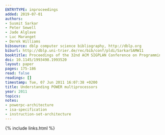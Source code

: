 ```yaml
---
ENTRYTYPE: inproceedings
added: 2019-07-01
authors:
- Susmit Sarkar
- Peter Sewell
- Jade Alglave
- Luc Maranget
- Derek Williams
bibsource: dblp computer science bibliography, http://dblp.org
biburl: http://dblp.uni-trier.de/rec/bib/conf/pldi/SarkarSAMW11
booktitle: Proceedings of the 32nd ACM SIGPLAN Conference on Programming Language Design and Implementation, PLDI 2011, San Jose, CA, USA, June 4-8, 2011
doi: 10.1145/1993498.1993520
layout: paper
pages: 175-186
read: false
readings: []
timestamp: Tue, 07 Jun 2011 16:07:38 +0200
title: Understanding POWER multiprocessors
year: 2011
topics:
notes:
- powerpc-architecture
- isa-specification
- instruction-set-architecture
---
```


{% include links.html %}
